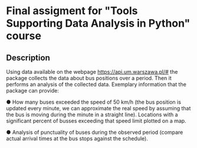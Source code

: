 # Final assigment for "Tools Supporting Data Analysis in Python" course

## Description
Using data available on the webpage https://api.um.warszawa.pl/#  the package collects the data about bus positions over
a period. Then it performs an analysis of the collected data. Exemplary information that the package can provide:


● How many buses exceeded the speed of 50 km/h (the bus position is updated every minute, we can
approximate the real speed by assuming that the bus is moving during the minute in a straight line).
Locations with a significant percent of busses exceeding that speed limit plotted on a map.


● Analysis of punctuality of buses during the observed period (compare actual arrival times at
the bus stops against the schedule).
